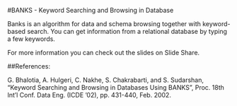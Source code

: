 #BANKS - Keyword Searching and Browsing in Database

Banks is an algorithm for data and schema browsing together with keyword-based search. You can get information from a relational database by typing a few
keywords.

For more information you can check out the slides on Slide Share. 

##References:

G. Bhalotia, A. Hulgeri, C. Nakhe, S. Chakrabarti, and S. Sudarshan,
“Keyword Searching and Browsing in Databases Using BANKS”,
Proc. 18th Int’l Conf. Data Eng. (ICDE ’02), pp. 431-440, Feb. 2002.

